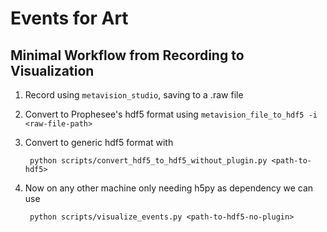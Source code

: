 # Events for Art

## Minimal Workflow from Recording to Visualization

1. Record using `metavision_studio`, saving to a .raw file
2. Convert to Prophesee's hdf5 format using `metavision_file_to_hdf5 -i <raw-file-path>`
3. Convert to generic hdf5 format with

        python scripts/convert_hdf5_to_hdf5_without_plugin.py <path-to-hdf5>

4. Now on any other machine only needing h5py as dependency we can use

        python scripts/visualize_events.py <path-to-hdf5-no-plugin>
